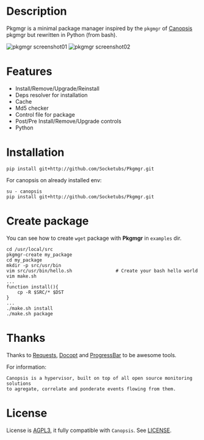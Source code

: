 Description
===========

Pkgmgr is a minimal package manager inspired by the ``pkgmgr`` of [Canopsis][1] pkgmgr but rewritten in Python (from bash).  

![pkgmgr screenshot01](http://dl.dropbox.com/u/79447684/Github/Pkgmgr/screenshot_01.png "Pkgmgr Screenshot01")
![pkgmgr screenshot02](http://dl.dropbox.com/u/79447684/Github/Pkgmgr/screenshot_02.png "Pkgmgr Screenshot02")

Features
========

 * Install/Remove/Upgrade/Reinstall
 * Deps resolver for installation
 * Cache
 * Md5 checker
 * Control file for package
 * Post/Pre Install/Remove/Upgrade controls
 * Python

Installation
============

```
pip install git+http://github.com/Socketubs/Pkgmgr.git
```

For canopsis on already installed env:
```
su - canopsis
pip install git+http://github.com/Socketubs/Pkgmgr.git
```

Create package
==============

You can see how to create ```wget``` package with __Pkgmgr__ in ```examples``` dir.

```
cd /usr/local/src
pkgmgr-create my_package
cd my_package
mkdir -p src/usr/bin
vim src/usr/bin/hello.sh				# Create your bash hello world
vim make.sh
...
function install(){
    cp -R $SRC/* $DST
}
...
./make.sh install
./make.sh package
```

Thanks
======

Thanks to [Requests][5], [Docopt][6] and [ProgressBar][7] to be awesome tools.

For information:
```
Canopsis is a hypervisor, built on top of all open source monitoring solutions
to agregate, correlate and ponderate events flowing from them.
```

License
=======

License is [AGPL3][4], it fully compatible with ``Canopsis``.
See [LICENSE][3].

[1]: https://github.com/capensis/canopsis
[2]: http://gist.io/3193620
[3]: https://raw.github.com/Socketubs/pkgmgr/master/LICENSE
[4]: http://www.gnu.org/licenses/agpl.html
[5]: https://github.com/kennethreitz/requests
[6]: https://github.com/docopt/docopt
[7]: http://code.google.com/p/python-progressbar/
